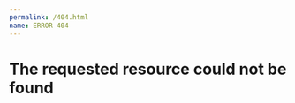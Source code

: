 ```yaml
---
permalink: /404.html
name: ERROR 404
---
```

<html>
<h1>The requested resource could not be found</h1>
        <script>
    console.log("if you were directed here something went wrong")
    </script>
</html>
